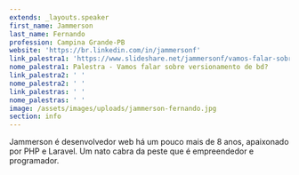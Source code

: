```yaml
---
extends: _layouts.speaker
first_name: Jammerson
last_name: Fernando
profession: Campina Grande-PB
website: 'https://br.linkedin.com/in/jammersonf'
link_palestra1: 'https://www.slideshare.net/jammersonf/vamos-falar-sobre-versionamento-de-bd'
nome_palestra1: Palestra - Vamos falar sobre versionamento de bd?
link_palestra2: ' '
nome_palestra2: ' '
link_palestras: ' '
nome_palestras: ' '
image: /assets/images/uploads/jammerson-fernando.jpg
section: info
---
```

Jammerson é desenvolvedor web há um pouco mais de 8 anos, apaixonado por PHP e Laravel. Um nato cabra da peste que é empreendedor e programador.
